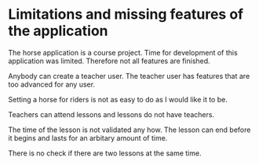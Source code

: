 # Limitations and missing features of the application

The horse application is a  course project. Time for development of this application was limited. Therefore not all features are finished.

Anybody can create a teacher user. The teacher user has features that are too advanced for any user.

Setting a horse for riders is not as easy to do as I would like it to be.

Teachers can attend lessons and lessons do not have teachers.

The time of the lesson is not validated any how. The lesson can end before it begins and lasts for an arbitary amount of time.

There is no check if there are two lessons at the same time.

